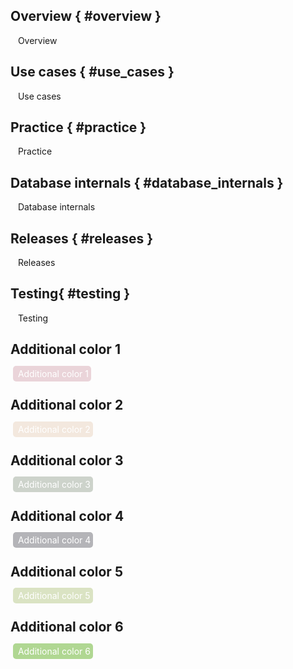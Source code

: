 <style>
.tags-shape {
  border-radius: 5px;
  padding: 4px
}

.g-root_theme_light {
  .tags-color-text {
    color: white;
  }

  .overview-tag {
    background-color:#EAD4D9;
  }

  .use_cases-tag {
    background-color:#F3E8DE;
  }
  .practice-tag {
    background-color:#CDD3CB;
  }

  .database_internals-tag {
    background-color:#B4B4B8;
  }

  .releases-tag {
    background-color:#DAE3C3;
  }

  .testing-tag {
    background-color:#B0D792;
  }

}

.g-root_theme_dark  {
  .overview-tag {
    background-color: #EAD4D9;
    color: black;
  }
  .tags-color-text {
    color: black;
  }
}
</style>


## Overview { #overview }
 <span class = "overview-tag tags-shape tags-color-text"> Overview </span>

## Use cases { #use_cases }
 <span class = "use_cases-tag tags-shape tags-color-text"> Use cases </span>

## Practice { #practice }
 <span class = "practice-tag tags-shape tags-color-text"> Practice </span>

## Database internals { #database_internals }
 <span class = "database_internals-tag tags-shape tags-color-text"> Database internals</span>

## Releases { #releases }
 <span class = "releases-tag tags-shape tags-color-text"> Releases </span>

## Testing{ #testing }
 <span class = "testing-tag tags-shape tags-color-text"> Testing </span>



## Additional color 1
 <span style="background-color:#EAD4D9; color: white; border-radius: 5px; padding: 4px"> Additional color 1 </span>

## Additional color 2
 <span style="background-color:#F3E8DE; color: white; border-radius: 5px; padding: 4px"> Additional color 2 </span>

## Additional color 3
 <span style="background-color:#CDD3CB; color: white; border-radius: 5px; padding: 4px"> Additional color 3 </span>

## Additional color 4
 <span style="background-color:#B4B4B8; color: white; border-radius: 5px; padding: 4px"> Additional color 4</span>

## Additional color 5
 <span style="background-color:#DAE3C3; color: white; border-radius: 5px; padding: 4px"> Additional color 5 </span>

## Additional color 6
 <span style="background-color:#B0D792; color: white; border-radius: 5px; padding: 4px"> Additional color 6 </span>